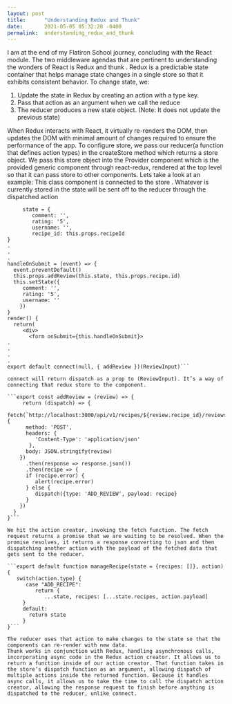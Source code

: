 ```yaml
---
layout: post
title:      "Understanding Redux and Thunk"
date:       2021-05-05 05:32:28 -0400
permalink:  understanding_redux_and_thunk
---
```



I am at the end of my Flatiron School journey, concluding with the React module. The two middleware agendas that are pertinent to understanding the wonders of React is Redux and thunk .
Redux is a predictable state container that helps manage state changes in a single store so that it exhibits consistent behavior. To change state, we:
1. Update the state in Redux by creating an action with a type key.
2. Pass that action as an argument when we call the reduce
3. The reducer produces a new state object. (Note: It does not update the previous state)

When Redux interacts with React, it virtually re-renders the DOM, then updates the DOM with minimal amount of changes required to ensure the performance of the app.
To configure store, we pass our reducer(a function that defines action types) in the createStore method which returns a store object. We pass this store object into the Provider component which is the provided generic component through react-redux, rendered at the top level so that it can pass store to other components.
Lets take a look at an example:
This class component is connected to the store . Whatever is currently stored in the state will be sent off to the reducer through the dispatched action

```class ReviewInput extends Component {
     state = {
        comment: '',
        rating: '5',
        username: '',
        recipe_id: this.props.recipeId
}
.
.
.
handleOnSubmit = (event) => {
  event.preventDefault()
  this.props.addReview(this.state, this.props.recipe.id)
  this.setState({
     comment: '',
     rating: '5',
     username: ''
    })
}
render() {
  return(
     <div>
       <form onSubmit={this.handleOnSubmit}>
.
.
.
.
export default connect(null, { addReview })(ReviewInput)```

connect will return dispatch as a prop to (ReviewInput). It’s a way of connecting that redux store to the component.

```export const addReview = (review) => {
     return (dispatch) => {                   
		 fetch(`http://localhost:3000/api/v1/recipes/${review.recipe_id}/reviews`, {
      method: 'POST',
      headers: {
         'Content-Type': 'application/json'
       },
      body: JSON.stringify(review)
    })
      .then(response => response.json())
      .then(recipe => {
      if (recipe.error) {
         alert(recipe.error)
      } else {
         dispatch({type: 'ADD_REVIEW', payload: recipe}
      }
    })
  }
}```

We hit the action creator, invoking the fetch function. The fetch request returns a promise that we are waiting to be resolved. When the promise resolves, it returns a response converting to json and then dispatching another action with the payload of the fetched data that gets sent to the reducer.

```export default function manageRecipe(state = {recipes: []}, action) {
   switch(action.type) {
      case "ADD_RECIPE":
         return {
            ...state, recipes: [...state.recipes, action.payload]
     }
     default:
       return state
     }
}```

The reducer uses that action to make changes to the state so that the components can re-render with new data.
Thunk works in conjunction with Redux, handling asynchronous calls, incorporating async code in the Redux action creator. It allows us to return a function inside of our action creator. That function takes in the store’s dispatch function as an argument, allowing dispatch of multiple actions inside the returned function. Because it handles async calls, it allows us to take the time to call the dispatch action creator, allowing the response request to finish before anything is dispatched to the reducer, unlike connect.
